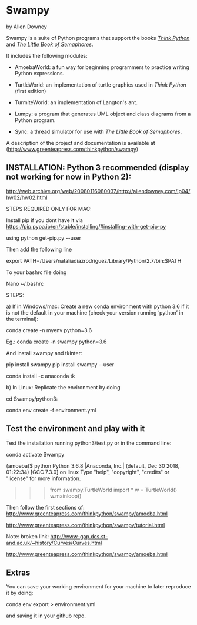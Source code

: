 # Swampy

by Allen Downey

Swampy is a suite of Python programs that support the books [*Think Python*](http://greenteapress.com/thinkpython)
and [*The Little Book of Semaphores*](http://greenteapress.com/semaphores).

It includes the following modules:

* AmoebaWorld: a fun way for beginning programmers to practice writing
	     Python expressions.

* TurtleWorld: an implementation of turtle graphics used in *Think Python* (first edition)

* TurmiteWorld: an implementation of Langton's ant.

* Lumpy: a program that generates UML object and class diagrams from a
       Python program.

* Sync: a thread simulator for use with *The Little Book of Semaphores*.

A description of the project and documentation is available at (http://www.greenteapress.com/thinkpython/swampy)






## INSTALLATION: Python 3 recommended (display not working for now in Python 2):

http://web.archive.org/web/20080116080037/http://allendowney.com/ip04/hw02/hw02.html

STEPS REQUIRED ONLY FOR MAC:

Install pip if you dont have it via https://pip.pypa.io/en/stable/installing/#installing-with-get-pip-py

using python get-pip.py --user

Then add the following line

export PATH=/Users/nataliadiazrodriguez/Library/Python/2.7/bin:$PATH

To your bashrc file doing

Nano ~/.bashrc



STEPS:

a) If in Windows/mac: Create a new conda environment with python 3.6 if it is not the default in your machine (check your version running ‘python’ in the terminal):

conda create -n myenv python=3.6

Eg.: conda create -n swampy python=3.6

And install swampy and tkinter:

pip install swampy
pip install swampy --user


conda install -c anaconda tk

b) In Linux:
Replicate the environment by doing

cd Swampy/python3:

conda env create -f environment.yml





## Test the environment and play with it

Test the installation running python3/test.py or in the command line:

conda activate Swampy

(amoeba)$ python
Python 3.6.8 |Anaconda, Inc.| (default, Dec 30 2018, 01:22:34)
[GCC 7.3.0] on linux
Type "help", "copyright", "credits" or "license" for more information.
>>> from swampy.TurtleWorld import *
>>> w = TurtleWorld()
>>> w.mainloop()


Then follow the first sections of:
http://www.greenteapress.com/thinkpython/swampy/amoeba.html

http://www.greenteapress.com/thinkpython/swampy/tutorial.html

Note: broken link: http://www-gap.dcs.st-and.ac.uk/~history/Curves/Curves.html

http://www.greenteapress.com/thinkpython/swampy/amoeba.html

## Extras

You can save your working environment for your machine to later reproduce it by doing:

conda env export > environment.yml

and saving it in your github repo.
